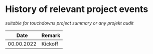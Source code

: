 # History of relevant project events
_suitable for touchdowns project summary or any projekt audit_

| Date | Remark  |
|---|---------|
| 00.00.2022 | Kickoff |